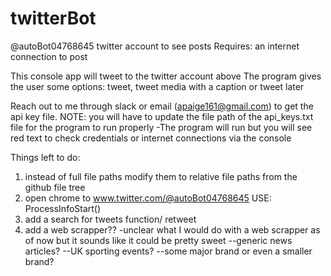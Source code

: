 # twitterBot

@autoBot04768645 twitter account to see posts
Requires: an internet connection to post

This console app will tweet to the twitter account above
  The program gives the user some options:
  tweet, tweet media with a caption
  or
  tweet later
  
Reach out to me through slack or email (apaige161@gmail.com) to get the api key file.
  NOTE: you will have to update the file path of the api_keys.txt file for the program to run properly
  -The program will run but you will see red text to check credentials or internet connections via the console

Things left to do: 
  1. instead of full file paths modify them to relative file paths from the github file tree
  2. open chrome to www.twitter.com/@autoBot04768645 USE: ProcessInfoStart()
  3. add a search for tweets function/ retweet
  4. add a web scrapper?? 
      -unclear what I would do with a web scrapper as of now but it sounds like it could be pretty sweet
        --generic news articles?
        --UK sporting events?
        --some major brand or even a smaller brand?
